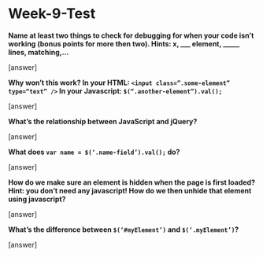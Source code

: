 # Week-9-Test

**Name at least two things to check for debugging for when your code isn’t working (bonus points for more then two). Hints: x, ___ element, _____ lines, matching,...**

[answer]


**Why won’t this work? In your HTML: `<input class=”.some-element” type=“text” />` In your Javascript: `$(“.another-element”).val();`**

[answer]


**What’s the relationship between JavaScript and jQuery?**

[answer]


**What does `var name = $(‘.name-field’).val();` do?**

[answer]



**How do we make sure an element is hidden when the page is first loaded? Hint: you don’t need any javascript! How do we then unhide that element using javascript?**

[answer]


**What’s the difference between `$(‘#myElement’)` and `$(‘.myElement’)`?**

[answer]

